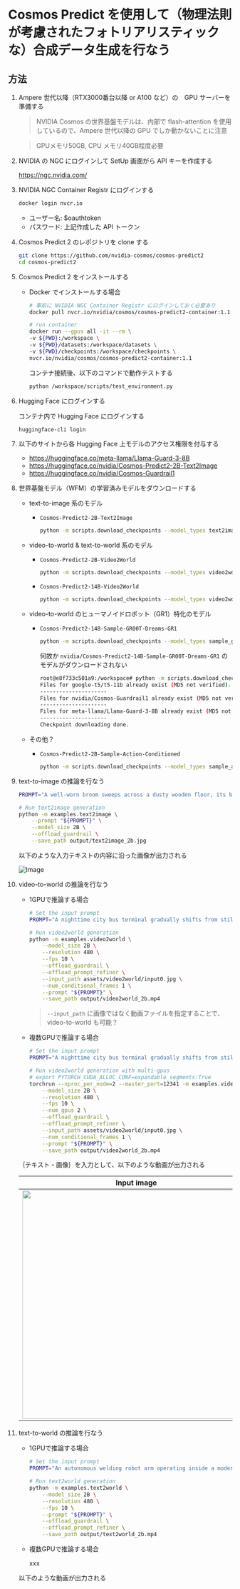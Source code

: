 # Cosmos Predict を使用して（物理法則が考慮されたフォトリアリスティックな）合成データ生成を行なう

## 方法

1. Ampere 世代以降（RTX3000番台以降 or A100 など）の　GPU サーバーを準備する

    > NVIDIA Cosmos の世界基盤モデルは、内部で flash-attention を使用しているので、Ampere 世代以降の GPU でしか動かないことに注意

    > GPUメモリ50GB, CPU メモリ40GB程度必要

1. NVIDIA の NGC にログインして SetUp 画面がら API キーを作成する

    https://ngc.nvidia.com/

1. NVIDIA NGC Container Registr にログインする

    ```bash
    docker login nvcr.io
    ```
    - ユーザー名: $oauthtoken
    - パスワード: 上記作成した API トークン

1. Cosmos Predict 2 のレポジトリを clone する

    ```bash
    git clone https://github.com/nvidia-cosmos/cosmos-predict2
    cd cosmos-predict2
    ```

1. Cosmos Predict 2 をインストールする

    - Docker でインストールする場合
        ```bash
        # 事前に NVIDIA NGC Container Registr にログインしておく必要あり
        docker pull nvcr.io/nvidia/cosmos/cosmos-predict2-container:1.1

        # run container
        docker run --gpus all -it --rm \
        -v ${PWD}:/workspace \
        -v ${PWD}/datasets:/workspace/datasets \
        -v ${PWD}/checkpoints:/workspace/checkpoints \
        nvcr.io/nvidia/cosmos/cosmos-predict2-container:1.1
        ```

        コンテナ接続後、以下のコマンドで動作テストする

        ```bash
        python /workspace/scripts/test_environment.py
        ```

1. Hugging Face にログインする

    コンテナ内で Hugging Face にログインする

    ```bash
    huggingface-cli login
    ```

1. 以下のサイトから各 Hugging Face 上モデルのアクセス権限を付与する

    - https://huggingface.co/meta-llama/Llama-Guard-3-8B
    - https://huggingface.co/nvidia/Cosmos-Predict2-2B-Text2Image
    - https://huggingface.co/nvidia/Cosmos-Guardrail1

1. 世界基盤モデル（WFM）の学習済みモデルをダウンロードする

    - text-to-image 系のモデル
        - `Cosmos-Predict2-2B-Text2Image`<br>
            ```bash
            python -m scripts.download_checkpoints --model_types text2image --model_sizes 2B
            ```

    - video-to-world & text-to-world 系のモデル

        - `Cosmos-Predict2-2B-Video2World`<br>
            ```bash
            python -m scripts.download_checkpoints --model_types video2world --model_sizes 2B --resolution 480 --fps 10
            ```

        - `Cosmos-Predict2-14B-Video2World`<br>
            ```bash
            python -m scripts.download_checkpoints --model_types video2world --model_sizes 14B --resolution 480 --fps 10
            ```

    - video-to-world のヒューマノイドロボット（GR1）特化のモデル

        - `Cosmos-Predict2-14B-Sample-GR00T-Dreams-GR1`<br>
            ```bash
            python -m scripts.download_checkpoints --model_types sample_gr00t_dreams_gr1
            ```

            何故か `nvidia/Cosmos-Predict2-14B-Sample-GR00T-Dreams-GR1` のモデルがダウンロードされない
            ```bash
            root@e8f733c501a9:/workspace# python -m scripts.download_checkpoints --model_types sample_gr00t_dreams_gr1
            Files for google-t5/t5-11b already exist (MD5 not verified).
            ---------------------
            Files for nvidia/Cosmos-Guardrail1 already exist (MD5 not verified).
            ---------------------
            Files for meta-llama/Llama-Guard-3-8B already exist (MD5 not verified).
            ---------------------
            Checkpoint downloading done.
            ```

    - その他？

        - `Cosmos-Predict2-2B-Sample-Action-Conditioned`<br>
            ```bash
            python -m scripts.download_checkpoints --model_types sample_action_conditioned
            ```

1. text-to-image の推論を行なう

    ```bash
    PROMPT="A well-worn broom sweeps across a dusty wooden floor, its bristles gathering crumbs and flecks of debris in swift, rhythmic strokes. Dust motes dance in the sunbeams filtering through the window, glowing momentarily before settling. The quiet swish of straw brushing wood is interrupted only by the occasional creak of old floorboards. With each pass, the floor grows cleaner, restoring a sense of quiet order to the humble room."

    # Run text2image generation
    python -m examples.text2image \
        --prompt "${PROMPT}" \
        --model_size 2B \
        --offload_guardrail \
        --save_path output/text2image_2b.jpg
    ```

    以下のような入力テキストの内容に沿った画像が出力される

    ![Image](https://github.com/user-attachments/assets/5d5f7142-06e0-453a-9a21-c971403c71ca)

1. video-to-world の推論を行なう

    - 1GPUで推論する場合

        ```bash
        # Set the input prompt
        PROMPT="A nighttime city bus terminal gradually shifts from stillness to subtle movement. At first, multiple double-decker buses are parked under the glow of overhead lights, with a central bus labeled '87D' facing forward and stationary. As the video progresses, the bus in the middle moves ahead slowly, its headlights brightening the surrounding area and casting reflections onto adjacent vehicles. The motion creates space in the lineup, signaling activity within the otherwise quiet station. It then comes to a smooth stop, resuming its position in line. Overhead signage in Chinese characters remains illuminated, enhancing the vibrant, urban night scene."

        # Run video2world generation
        python -m examples.video2world \
            --model_size 2B \
            --resolution 480 \
            --fps 10 \
            --offload_guardrail \
            --offload_prompt_refiner \
            --input_path assets/video2world/input0.jpg \
            --num_conditional_frames 1 \
            --prompt "${PROMPT}" \
            --save_path output/video2world_2b.mp4
        ```

        > `--input_path` に画像ではなく動画ファイルを指定することで、video-to-world も可能？

    - 複数GPUで推論する場合

        ```bash
        # Set the input prompt
        PROMPT="A nighttime city bus terminal gradually shifts from stillness to subtle movement. At first, multiple double-decker buses are parked under the glow of overhead lights, with a central bus labeled '87D' facing forward and stationary. As the video progresses, the bus in the middle moves ahead slowly, its headlights brightening the surrounding area and casting reflections onto adjacent vehicles. The motion creates space in the lineup, signaling activity within the otherwise quiet station. It then comes to a smooth stop, resuming its position in line. Overhead signage in Chinese characters remains illuminated, enhancing the vibrant, urban night scene."

        # Run video2world generation with multi-gpus
        # export PYTORCH_CUDA_ALLOC_CONF=expandable_segments:True
        torchrun --nproc_per_node=2 --master_port=12341 -m examples.video2world \
            --model_size 2B \
            --resolution 480 \
            --fps 10 \
            --num_gpus 2 \
            --offload_guardrail \
            --offload_prompt_refiner \
            --input_path assets/video2world/input0.jpg \
            --num_conditional_frames 1 \
            --prompt "${PROMPT}" \
            --save_path output/video2world_2b.mp4
        ```

    ｛テキスト・画像｝を入力として、以下のような動画が出力される

    | Input image | Output video |
    |-------------|--------------|
    | <image width="512" src="https://github.com/user-attachments/assets/fea3c2e3-8389-4bc9-9a84-b5bfebd7c953"></image> | <video width="512" src="https://github.com/user-attachments/assets/1925caef-2534-448d-b391-ca3098f79d02"></video> |

1. text-to-world の推論を行なう

    - 1GPUで推論する場合

        ```bash
        # Set the input prompt
        PROMPT="An autonomous welding robot arm operating inside a modern automotive factory, sparks flying as it welds a car frame with precision under bright overhead lights."

        # Run text2world generation
        python -m examples.text2world \
            --model_size 2B \
            --resolution 480 \
            --fps 10 \
            --prompt "${PROMPT}" \
            --offload_guardrail \
            --offload_prompt_refiner \
            --save_path output/text2world_2b.mp4
        ```

    - 複数GPUで推論する場合

        xxx

    以下のような動画が出力される


<!--
1. ヒューマノイドロボット（GR1）特化モデルを使用して video-to-world での推論を行なう

    ```bash
    PROMPT="Use the right hand to pick up rubik\'s cube from from the bottom of the three-tiered wooden shelf to to the top of the three-tiered wooden shelf."

    python -m examples.video2world_gr00t \
        --model_size 14B \
        --disable_guardrail \
        --gr00t_variant gr1 \
        --prompt "${PROMPT}" \
        --input_path assets/sample_gr00t_dreams_gr1/sample.png \
        --prompt_prefix "" \
        --save_path output/generated_video_gr1.mp4
    ```

-->